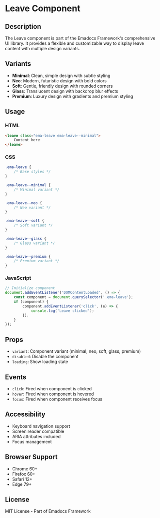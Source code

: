 # Leave Component

## Description
The Leave component is part of the Emadocs Framework's comprehensive UI library. It provides a flexible and customizable way to display leave content with multiple design variants.

## Variants
- **Minimal**: Clean, simple design with subtle styling
- **Neo**: Modern, futuristic design with bold colors
- **Soft**: Gentle, friendly design with rounded corners
- **Glass**: Translucent design with backdrop blur effects
- **Premium**: Luxury design with gradients and premium styling

## Usage

### HTML
```html
<leave class="ema-leave ema-leave--minimal">
    Content here
</leave>
```

### CSS
```css
.ema-leave {
    /* Base styles */
}

.ema-leave--minimal {
    /* Minimal variant */
}

.ema-leave--neo {
    /* Neo variant */
}

.ema-leave--soft {
    /* Soft variant */
}

.ema-leave--glass {
    /* Glass variant */
}

.ema-leave--premium {
    /* Premium variant */
}
```

### JavaScript
```javascript
// Initialize component
document.addEventListener('DOMContentLoaded', () => {
    const component = document.querySelector('.ema-leave');
    if (component) {
        component.addEventListener('click', (e) => {
            console.log('Leave clicked');
        });
    }
});
```

## Props
- `variant`: Component variant (minimal, neo, soft, glass, premium)
- `disabled`: Disable the component
- `loading`: Show loading state

## Events
- `click`: Fired when component is clicked
- `hover`: Fired when component is hovered
- `focus`: Fired when component receives focus

## Accessibility
- Keyboard navigation support
- Screen reader compatible
- ARIA attributes included
- Focus management

## Browser Support
- Chrome 60+
- Firefox 60+
- Safari 12+
- Edge 79+

## License
MIT License - Part of Emadocs Framework
